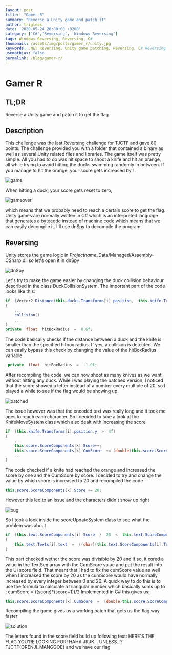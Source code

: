 ```yaml
---
layout: post
title:  "Gamer R"
summary: "Reverse a Unity game and patch it"
author: trigleos
date: '2020-05-24 20:00:00 +0200'
category: ['C#','Reversing', 'Windows Reversing']
tags: Windows Reversing, Reversing, C#
thumbnail: /assets/img/posts/gamer_r/unity.jpg
keywords: .NET Reversing, Unity game patching, Reversing, C# Reversing
usemathjax: false
permalink: /blog/gamer-r/
---
```

# Gamer R

## TL;DR
Reverse a Unity game and patch it to get the flag
## Description
This challenge was the last Reversing challenge for TJCTF and gave 80 points. The challenge provided you with a folder that contained a binary as well as several Unity related files and libraries. The game itself was pretty simple. All you had to do was hit space to shoot a knife and hit an orange, all while trying to avoid hitting the ducks swimming randomly in between.
If you manage to hit the orange, your score gets increased by 1.

![game](/assets/img/posts/gamer_r/game.gif)

When hitting a duck, your score gets reset to zero,

![gameover](/assets/img/posts/gamer_r/gameover.gif)

which means that we probably need to reach a certain score to get the flag. Unity games are normally written in C# which is an interpreted language that generates a bytecode instead of machine code which means that we can easily decompile it. I'll use dnSpy to decompile the program. 

## Reversing
Unity stores the game logic in *Projectname*_Data/Managed/Assembly-CSharp.dll so let's open it in dnSpy

![dnSpy](/assets/img/posts/gamer_r/dnSpy.png)

Let's try to make the game easier by changing the duck collision behaviour described in the class DuckCollisionSystem.
The important part of the code looks like this:
```csharp
if  (Vector2.Distance(this.ducks.Transforms[i].position,  this.knife.Transforms[j].position)  <  this.hitBoxRadius)
{
	...
	collision()
	...
}
private  float  hitBoxRadius  =  0.6f;
```
The code basically checks if the distance between a duck and the knife is smaller than  the specified hitbox radius. If yes, a collision is detected. We can easily bypass this check by changing the value of the hitBoxRadius variable
```csharp
 private  float  hitBoxRadius  =  -1.0f;
```

After recompiling the code, we can now shoot as many knives as we want without hitting any duck. While i was playing the patched version, I noticed that the score showed a letter instead of a number every multiple of 20, so I played a while to see if the flag would be showing up. 

![patched](/assets/img/posts/gamer_r/hacked.gif)

The issue however was that the encoded text was really long and it took me ages to reach each character. So I decided to take a look at the KnifeMoveSystem class which also dealt with increasing the score
```csharp
if  (this.knife.Transforms[i].position.y  >  4f)  
{  
	...
	this.score.ScoreComponents[k].Score++;  
	this.score.ScoreComponents[k].CumScore  += (double)this.score.ScoreComponents[k].Score;
	...
}
```
 The code checked if a knife had reached the orange and increased the score by one and the CumScore by score. I decided to try and change the value by which score is increased to 20 and recompiled the code
```csharp
this.score.ScoreComponents[k].Score += 20;  
```
However this led to an issue and the characters didn't show up right

![bug](/assets/img/posts/gamer_r/problem.gif)

So I took a look inside the scoreUpdateSystem class to see what the problem was about
```csharp
if  (this.text.ScoreComponents[i].Score  /  20  <  this.text.ScoreComponents[i].TextSeq.Length  &&  this.text.ScoreComponents[i].Score  %  20  ==  0)  
{  
	this.text.Texts[i].text  =  ((char)(this.text.ScoreComponents[i].TextSeq[this.text.ScoreComponents[i].Score  /  20]  ^  (int)(this.text.ScoreComponents[i].CumScore  %  4096.0))).ToString();  
}
```
This part checked wether the score was divisible by 20 and if so, it xored a value in the TextSeq array with the CumScore value and put the result into the UI score field. That meant that I had to fix the cumScore value as well when I increased the score by 20 as the cumScore would have normally increased by every integer between 0 and 20. A quick way to do this is to use the formula to calculate a triangular number which basically sums up to :
cumScore = ((score)*(score+1))/2
Implemented in C# this gives us:
```csharp
this.score.ScoreComponents[k].CumScore  =  (double)this.score.ScoreComponents[k].Score  *  ((double)this.score.ScoreComponents[k].Score  +  1.0)  /  2.0;
```
Recompiling the game gives us a working patch that gets us the flag way faster

![solution](/assets/img/posts/gamer_r/solution.gif)

The letters found in the score field build up following text:
HERE'S THE FLAG YOU'RE LOOKING FOR! HAHA JKJK... UNLESS...? TJCTF{ORENJI_MANGGOE}
and we have our flag
